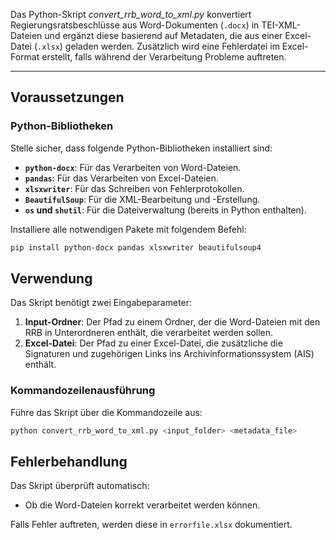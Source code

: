 Das Python-Skript *convert_rrb_word_to_xml.py* konvertiert Regierungsratsbeschlüsse aus Word-Dokumenten (`.docx`) in TEI-XML-Dateien und ergänzt diese basierend auf Metadaten, die aus einer Excel-Datei (`.xlsx`) geladen werden. Zusätzlich wird eine Fehlerdatei im Excel-Format erstellt, falls während der Verarbeitung Probleme auftreten.

---

## Voraussetzungen

### Python-Bibliotheken

Stelle sicher, dass folgende Python-Bibliotheken installiert sind:

- **`python-docx`**: Für das Verarbeiten von Word-Dateien.
- **`pandas`**: Für das Verarbeiten von Excel-Dateien.
- **`xlsxwriter`**: Für das Schreiben von Fehlerprotokollen.
- **`BeautifulSoup`**: Für die XML-Bearbeitung und -Erstellung.
- **`os` und `shutil`**: Für die Dateiverwaltung (bereits in Python enthalten).

Installiere alle notwendigen Pakete mit folgendem Befehl:

```bash
pip install python-docx pandas xlsxwriter beautifulsoup4
```

## Verwendung

Das Skript benötigt zwei Eingabeparameter:

1. **Input-Ordner**: Der Pfad zu einem Ordner, der die Word-Dateien mit den RRB in Unterordneren enthält, die verarbeitet werden sollen.
2. **Excel-Datei**: Der Pfad zu einer Excel-Datei, die zusätzliche die Signaturen und zugehörigen Links ins Archivinformationssystem (AIS) enthält.

### Kommandozeilenausführung

Führe das Skript über die Kommandozeile aus:

```bash
python convert_rrb_word_to_xml.py <input_folder> <metadata_file>
```

## Fehlerbehandlung

Das Skript überprüft automatisch:
- Ob die Word-Dateien korrekt verarbeitet werden können.

Falls Fehler auftreten, werden diese in `errorfile.xlsx` dokumentiert.
